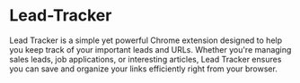 # Lead-Tracker
Lead Tracker is a simple yet powerful Chrome extension designed to help you keep track of your important leads and URLs. Whether you're managing sales leads, job applications, or interesting articles, Lead Tracker ensures you can save and organize your links efficiently right from your browser.
